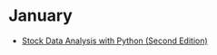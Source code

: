 # January

* [Stock Data Analysis with Python (Second Edition)](https://ntguardian.wordpress.com/2018/07/17/stock-data-analysis-python-v2/)
